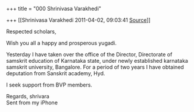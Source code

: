 +++
title = "000 Shrinivasa Varakhedi"

+++
[[Shrinivasa Varakhedi	2011-04-02, 09:03:41 [Source](https://groups.google.com/g/bvparishat/c/j0xzSNKDpo8)]]



Respected scholars,

Wish you all a happy and prosperous yugadi.

Yesterday I have taken over the office of the Director, Directorate of samskrit education of Karnataka state, under newly established karnataka samskrit university, Bangalore. For a period of two years I have obtained deputation from Sanskrit academy, Hyd.

I seek support from BVP members.

Regards, shrivara  
Sent from my iPhone

